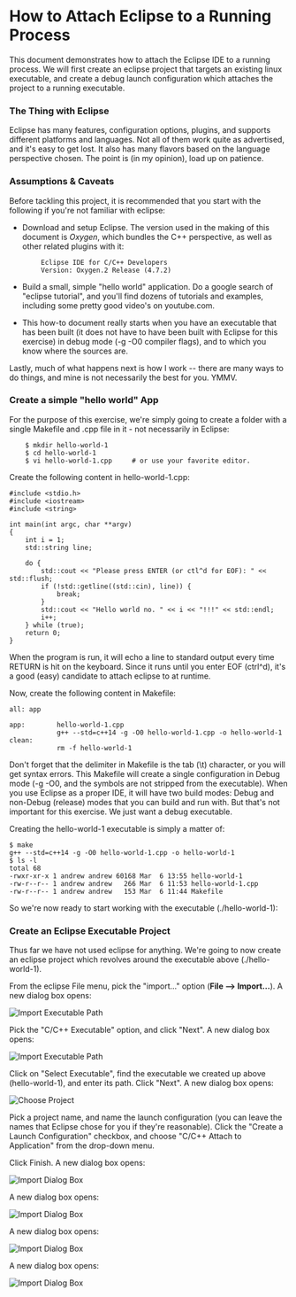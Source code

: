 # How to Attach Eclipse to a Running Process

This document demonstrates how to attach the Eclipse IDE to a running process. We will first create an eclipse project that targets an existing linux executable, and create a debug launch configuration which attaches the project to a running executable.


### The Thing with Eclipse ###
 
Eclipse has many features, configuration options, plugins, and supports different platforms and languages. Not all of them work quite as advertised, and it's easy to get lost. It also has many flavors based on the language perspective chosen. The point is (in my opinion), load up on patience.  


### Assumptions & Caveats ###

Before tackling this project, it is recommended that you start with the following if you're not familiar with eclipse:
* Download and setup Eclipse. The version used in the making of this document is *Oxygen*, which bundles the C++ perspective, as well as other related plugins with it:

~~~
		Eclipse IDE for C/C++ Developers
		Version: Oxygen.2 Release (4.7.2)
~~~


* Build a small, simple "hello world" application.  Do a google search of "eclipse tutorial", and you'll find dozens of tutorials and examples, including some pretty good video's on youtube.com.


* This how-to document really starts when you have an executable that has been built (it does not have to have been built with Eclipse for this exercise) in debug mode (-g -O0 compiler flags), and to which you know where the sources are.

Lastly, much of what happens next is how I work -- there are many ways to do things, and mine is not necessarily the best for you.  YMMV. 

### Create a simple "hello world" App

For the purpose of this exercise, we're simply going to create a folder with a single Makefile and .cpp file in it - not necessarily in Eclipse:

~~~
	$ mkdir hello-world-1
	$ cd hello-world-1
	$ vi hello-world-1.cpp     # or use your favorite editor.
~~~
Create the following content in hello-world-1.cpp:

~~~
#include <stdio.h>
#include <iostream>
#include <string>

int main(int argc, char **argv)
{
    int i = 1;
    std::string line;

    do {
        std::cout << "Please press ENTER (or ctl^d for EOF): " << std::flush;
        if (!std::getline((std::cin), line)) {
            break;
        }
        std::cout << "Hello world no. " << i << "!!!" << std::endl;
        i++;
    } while (true);
    return 0;
}
~~~

When the program is run, it will echo a line to standard output every time RETURN is hit on the keyboard.  Since it runs until you enter EOF (ctrl^d), it's a good (easy) candidate to attach eclipse to at runtime.  

Now, create the following content in Makefile:

~~~
all: app

app:        hello-world-1.cpp
            g++ --std=c++14 -g -O0 hello-world-1.cpp -o hello-world-1
clean:
            rm -f hello-world-1
~~~

Don't forget that the delimiter in Makefile is the tab (\t) character, or you will get syntax errors. This Makefile will create a single configuration in Debug mode (-g -O0, and the symbols are not stripped from the executable).  When you use Eclipse as a proper IDE, it will have two build modes: Debug and non-Debug (release) modes that you can build and run with.  But that's not important for this exercise.  We just want a debug executable.

Creating the hello-world-1 executable is simply a matter of:

~~~
$ make
g++ --std=c++14 -g -O0 hello-world-1.cpp -o hello-world-1
$ ls -l
total 68
-rwxr-xr-x 1 andrew andrew 60168 Mar  6 13:55 hello-world-1
-rw-r--r-- 1 andrew andrew   266 Mar  6 11:53 hello-world-1.cpp
-rw-r--r-- 1 andrew andrew   153 Mar  6 11:44 Makefile
~~~

So we're now ready to start working with the executable (./hello-world-1):

### Create an Eclipse Executable Project ###

Thus far we have not used eclipse for anything.  We're going to now create an eclipse project which revolves around the executable above (./hello-world-1).   

From the eclipse File menu, pick the "import..." option  (**File --> Import...**). 
A new dialog box opens: 

![Import Executable Path](images/hello-world-1-image1.png "Import C/C++ Executable Files") 

Pick the "C/C++ Executable" option, and click "Next". 
A new dialog box opens: 

![Import Executable Path](images/hello-world-1-image2.png "Import C/C++ Executable Files") 

Click on "Select Executable", find the executable we created up above (hello-world-1), and enter its path.  Click "Next".  A new dialog box opens: 

![Choose Project](images/hello-world-1-image3.png "Create an a new executable project") 

Pick a project name, and name the launch configuration (you can leave the names that Eclipse chose for you if they're reasonable). Click the "Create a Launch Configuration" checkbox, and choose  "C/C++ Attach to Application" from the drop-down menu. 

Click Finish. A new dialog box opens: 

![Import Dialog Box](images/hello-world-1-image4.png "Create an executable project") 

A new dialog box opens: 

![Import Dialog Box](images/hello-world-1-image5.png "Create an executable project") 

A new dialog box opens: 

![Import Dialog Box](images/hello-world-1-image6.png "Create an executable project") 

A new dialog box opens: 

![Import Dialog Box](images/hello-world-1-image7.png "Create an executable project") 














